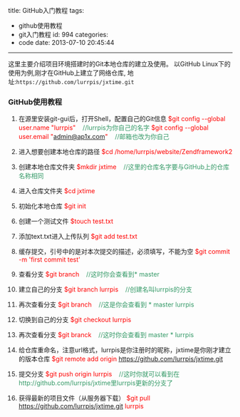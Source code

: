 title: GitHub入门教程
tags:
  - github使用教程
  - git入门教程
id: 994
categories:
  - code
date: 2013-07-10 20:45:44
---

这里主要介绍项目环境搭建时的Git本地仓库的建立及使用。
以GitHub Linux下的使用为例,刚才在GitHub上建立了网络仓库,
地址:`https://github.com/lurrpis/jxtime.git`

<!--more-->

### GitHub使用教程

1. 在源里安装git-gui后，打开Shell，配置自己的Git信息
<span style="color: #ff0000;">$git config --global user.name "lurrpis"   <span style="color: #00ff00;"> <span style="color: #339966;">//lurrpis为你自己的名字</span></span></span>
<span style="color: #ff0000;"> $git config --global user.email "admin@ap1x.com"    <span style="color: #339966;">//邮箱也改为你自己</span></span>

2. 进入想要创建本地仓库的路径
<span style="color: #ff0000;">$cd /home/lurrpis/website/Zendframework2</span>

3. 创建本地仓库文件夹
<span style="color: #ff0000;">$mkdir jxtime    <span style="color: #339966;">//这里的仓库名字要与GitHub上的仓库名称相同</span></span>

4. 进入仓库文件夹
<span style="color: #ff0000;">$cd jxtime</span>

5. 初始化本地仓库
<span style="color: #ff0000;">$git init</span>

6. 创建一个测试文件
<span style="color: #ff0000;">$touch test.txt</span>

7. 添加text.txt进入上传队列
<span style="color: #ff0000;">$git add test.txt</span>

8. 缓存提交，引号中的是对本次提交的描述，必须填写，不能为空
<span style="color: #ff0000;">$git commit -m 'first commit test'</span>

9. 查看分支
<span style="color: #ff0000;">$git branch    <span style="color: #339966;">//这时你会查看到* master</span></span>

10. 建立自己的分支
<span style="color: #ff0000;">$git branch lurrpis   <span style="color: #339966;"> //创建名叫lurrpis的分支</span></span>

11. 再次查看分支
<span style="color: #ff0000;">$git branch    <span style="color: #339966;">//这是你会查看到 * master lurrpis</span></span>

12. 切换到自己的分支
<span style="color: #ff0000;">$git checkout lurrpis</span>

13. 再次查看分支
<span style="color: #ff0000;">$git branck    <span style="color: #339966;">//这时你会查看到 master * lurrpis</span></span>

14. 给仓库重命名，注意url格式，lurrpis是你注册时的昵称，jxtime是你刚才建立的版本仓库
<span style="color: #ff0000;">$git remote add origin https://github.com/lurrpis/jxtime.git</span>

15. 提交分支
<span style="color: #ff0000;">$git push origin lurrpis   <span style="color: #339966;"> //这时你就可以看到在http://github.com/lurrpis/jxtime里lurrpis更新的分支了</span></span>

16. 获得最新的项目文件（从服务器下载）
<span style="color: #ff0000;">$git pull https://github.com/lurrpis/jxtime.git lurrpis</span>